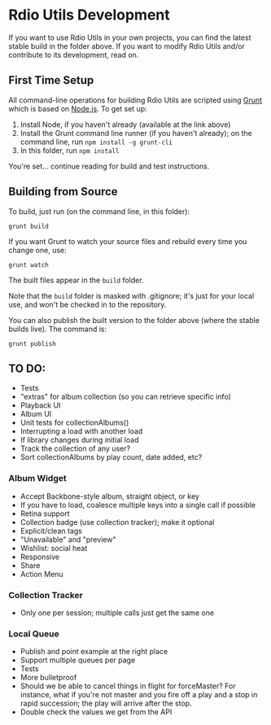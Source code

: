 # Rdio Utils Development

If you want to use Rdio Utils in your own projects, you can find the latest stable build in the folder above. If you want to modify Rdio Utils and/or contribute to its development, read on.

## First Time Setup

All command-line operations for building Rdio Utils are scripted using [Grunt](http://gruntjs.com/) which is based on [Node.js](http://nodejs.org/). To get set up:

1. Install Node, if you haven't already (available at the link above)
1. Install the Grunt command line runner (if you haven't already); on the command line, run `npm install -g grunt-cli`
1. In this folder, run `npm install`

You're set... continue reading for build and test instructions.

## Building from Source

To build, just run (on the command line, in this folder):

    grunt build

If you want Grunt to watch your source files and rebuild every time you change one, use:

    grunt watch

The built files appear in the `build` folder.

Note that the `build` folder is masked with .gitignore; it's just for your local use, and won't be checked in to the repository.

You can also publish the built version to the folder above (where the stable builds live). The command is:

    grunt publish

## TO DO:

* Tests
* "extras" for album collection (so you can retrieve specific info)
* Playback UI
* Album UI
* Unit tests for collectionAlbums()
 * Interrupting a load with another load
 * If library changes during initial load
* Track the collection of any user?
* Sort collectionAlbums by play count, date added, etc?

### Album Widget

* Accept Backbone-style album, straight object, or key
* If you have to load, coalesce multiple keys into a single call if possible
* Retina support
* Collection badge (use collection tracker); make it optional
* Explicit/clean tags
* "Unavailable" and "preview"
* Wishlist: social heat
* Responsive
* Share
* Action Menu

### Collection Tracker

* Only one per session; multiple calls just get the same one

### Local Queue

* Publish and point example at the right place
* Support multiple queues per page
* Tests
* More bulletproof
 * Should we be able to cancel things in flight for forceMaster? For instance, what if you're not master and you fire off a play and a stop in rapid succession; the play will arrive after the stop.
 * Double check the values we get from the API
